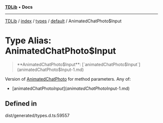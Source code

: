 [**TDLib**](../../../../../../README.md) • **Docs**

***

[TDLib](../../../../../../modules.md) / [index](../../../../../README.md) / [types](../../../README.md) / [default](../README.md) / AnimatedChatPhoto$Input

# Type Alias: AnimatedChatPhoto$Input

> **AnimatedChatPhoto$Input**: [`animatedChatPhoto$Input`](animatedChatPhoto$Input-1.md)

Version of [AnimatedChatPhoto](AnimatedChatPhoto.md) for method parameters.
Any of:
- [animatedChatPhoto$Input](animatedChatPhoto$Input-1.md)

## Defined in

dist/generated/types.d.ts:59557
